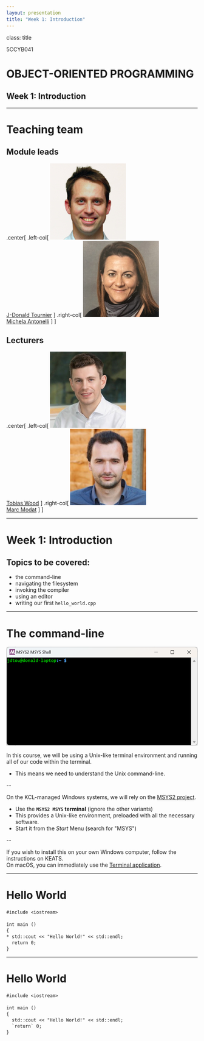 ```yaml
---
layout: presentation
title: "Week 1: Introduction"
---
```


class: title

5CCYB041
# OBJECT-ORIENTED PROGRAMMING
## Week 1: Introduction

---

# Teaching team

## Module leads

.center[ .left-col[ ![:scale 25%](images/donald.jpg) <br> [J-Donald Tournier](mailto:jacques-donald.tournier@kcl.ac.uk) ] 
.right-col[ ![:scale 25%](images/michela.jpg) <br> [Michela Antonelli](mailto:michela.antonelli@kcl.ac.uk) ] ]

## Lecturers

.center[ .left-col[ ![:scale 25%](images/toby.jpg) <br> [Tobias Wood](mailto:tobias.wood@kcl.ac.uk) ]
.right-col[ ![:scale 25%](images/marc.jpg) <br> [Marc Modat](marc.modat@kcl.ac.uk) ] ]

---

# Week 1: Introduction

## Topics to be covered:

- the command-line
- navigating the filesystem
- invoking the compiler
- using an editor
- writing our first `hello_world.cpp`


---

# The command-line

![:right 40%](images/MSYS.png)

In this course, we will be using a Unix-like terminal environment 
and running all of our code within the terminal. 

- This means we need to understand the Unix command-line.

--

On the KCL-managed Windows systems, we will rely on the [MSYS2
project](https://www.msys2.org/). 

- Use the **`MSYS2 MSYS` terminal** (ignore the other variants)
- This provides a Unix-like environment, preloaded with all the necessary software.
- Start it from the _Start_ Menu (search for "MSYS")

--

If you wish to install this on your own Windows computer, follow the instructions on KEATS.<br>
On macOS, you can immediately use the [Terminal
application](https://support.apple.com/en-gb/guide/terminal/welcome/mac).


---

# Hello World

```
#include <iostream>

int main ()
{
* std::cout << "Hello World!" << std::endl;
  return 0;
}
```

---

# Hello World

```
#include <iostream>

int main ()
{
  std::cout << "Hello World!" << std::endl;
  `return` 0;
}
```


